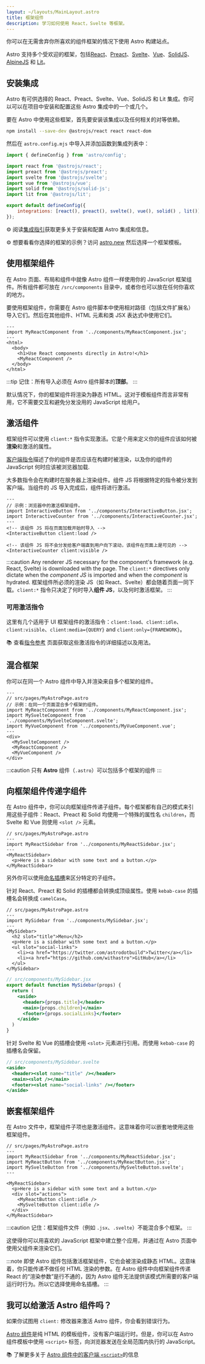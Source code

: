 ```yaml
---
layout: ~/layouts/MainLayout.astro
title: 框架组件
description: 学习如何使用 React，Svelte 等框架。
---
```


你可以在无需舍弃你所喜欢的组件框架的情况下使用 Astro 构建站点。

Astro 支持多个受欢迎的框架，包括[React](https://reactjs.org/)、[Preact](https://preactjs.com/)、[Svelte](https://svelte.dev/)、[Vue](https://vuejs.org/)、[SolidJS](https://www.solidjs.com/)、[AlpineJS](https://alpinejs.dev/) 和 [Lit](https://lit.dev/)。

## 安装集成

Astro 有可供选择的 React、Preact、Svelte、Vue、SolidJS 和 Lit 集成。你可以可以在项目中安装和配置这些 Astro 集成中的一个或几个。


要在 Astro 中使用这些框架，首先要安装该集成以及任何相关的对等依赖。

```bash
npm install --save-dev @astrojs/react react react-dom
```

然后在  `astro.config.mjs` 中导入并添加函数到集成列表中：

```js
import { defineConfig } from 'astro/config';

import react from '@astrojs/react';
import preact from '@astrojs/preact';
import svelte from '@astrojs/svelte';
import vue from '@astrojs/vue';
import solid from '@astrojs/solid-js';
import lit from '@astrojs/lit';

export default defineConfig({
	integrations: [react(), preact(), svelte(), vue(), solid() , lit()],
});
```

⚙️ 阅读[集成指引](/zh-cn/guides/integrations-guide/)获取更多关于安装和配置 Astro 集成和信息。

⚙️ 想要看看你选择的框架的示例？访问 [astro.new](https://astro.new/) 然后选择一个框架模板。

## 使用框架组件

在 Astro 页面、布局和组件中就像 Astro 组件一样使用你的 JavaScript 框架组件。所有组件都可放在 `/src/components` 目录中，或者你也可以放在任何你喜欢的地方。

要使用框架组件，你需要在 Astro 组件脚本中使用相对路径（包括文件扩展名）导入它们。然后在其他组件、HTML 元素和类 JSX 表达式中使用它们。

```astro
---
import MyReactComponent from '../components/MyReactComponent.jsx';
---
<html>
  <body>
    <h1>Use React components directly in Astro!</h1>
    <MyReactComponent />
  </body>
</html>
```

:::tip
记住：所有导入必须在 Astro 组件脚本的**顶部**。
:::

默认情况下，你的框架组件将渲染为静态 HTML。这对于模板组件而言非常有用，它不需要交互和避免分发没用的 JavaScript 给用户。

## 激活组件

框架组件可以使用 `client:*` 指令实现激活。它是个用来定义你的组件应该如何被**渲染**和激活的属性。


[客户端指令](/zh-cn/reference/directives-reference/#client-directives)描述了你的组件是否应该在构建时被渲染，以及你的组件的 JavaScript 何时应该被浏览器加载.

大多数指令会在构建时在服务器上渲染组件。组件 JS 将根据特定的指令被分发到客户端。当组件的 JS 导入完成后，组件将进行激活。

```astro
---
// 示例：浏览器中的激活框架组件。
import InteractiveButton from '../components/InteractiveButton.jsx';
import InteractiveCounter from '../components/InteractiveCounter.jsx';
---
<!-- 该组件 JS 将在页面加载开始时导入 -->
<InteractiveButton client:load />

<!-- 该组件 JS 将不会分发给客户端直到用户向下滚动，该组件在页面上是可见的 -->
<InteractiveCounter client:visible />
```

:::caution
Any renderer JS necessary for the component's framework (e.g. React, Svelte) is downloaded with the page. The `client:*` directives only dictate when the _component JS_ is imported and when the _component_ is hydrated.
框架组件所必须的渲染 JS（如 React、Svelte）都会随着页面一同下载。`client:*` 指令只决定了何时导入**组件 JS**，以及何时激活框架。
:::

### 可用激活指令

这里有几个适用于 UI 框架组件的激活指令：`client:load`、`client:idle`、`client:visible`、`client:media={QUERY}` and `client:only={FRAMEWORK}`。

📚 查看[指令参考](/zh-cn/reference/directives-reference/#client-directives) 页面获取这些激活指令的详细描述以及用法。

## 混合框架

你可以在同一个 Astro 组件中导入并渲染来自多个框架的组件。

```astro
---
// src/pages/MyAstroPage.astro
// 示例：在同一个页面混合多个框架的组件。
import MyReactComponent from '../components/MyReactComponent.jsx';
import MySvelteComponent from '../components/MySvelteComponent.svelte';
import MyVueComponent from '../components/MyVueComponent.vue';
---
<div>
  <MySvelteComponent />
  <MyReactComponent />
  <MyVueComponent />
</div>
```

:::caution
只有 **Astro** 组件（`.astro`）可以包括多个框架的组件
:::

## 向框架组件传递字组件

在 Astro 组件中，你可以向框架组件传递子组件。每个框架都有自己的模式来引用这些子组件：React、Preact 和 Solid 均使用一个特殊的属性名 `children`，而 Svelte 和 Vue 则使用 `<slot />` 元素。


```astro
// src/pages/MyAstroPage.astro
---
import MyReactSidebar from '../components/MyReactSidebar.jsx';
---
<MyReactSidebar>
  <p>Here is a sidebar with some text and a button.</p>
</MyReactSidebar>
```

另外你可以使用[命名插槽](/zh-cn/core-concepts/astro-components/#named-slots)来区分特定的子组件。

针对 React、Preact 和 Solid 的插槽都会转换成顶级属性。使用 `kebab-case` 的插槽名会转换成 `camelCase`。


```astro
// src/pages/MyAstroPage.astro
---
import MySidebar from '../components/MySidebar.jsx';
---
<MySidebar>
  <h2 slot="title">Menu</h2>
  <p>Here is a sidebar with some text and a button.</p>
  <ul slot="social-links">
    <li><a href="https://twitter.com/astrodotbuild">Twitter</a></li>
    <li><a href="https://github.com/withastro">GitHub</a></li>
  </ul>
</MySidebar>
```

```jsx
// src/components/MySidebar.jsx
export default function MySidebar(props) {
  return (
    <aside>
      <header>{props.title}</header>
      <main>{props.children}</main>
      <footer>{props.socialLinks}</footer>
    </aside>
  )
}
```

针对 Svelte 和 Vue 的插槽会使用 `<slot>` 元素进行引用。而使用 `kebab-case` 的插槽名会保留。

```jsx
// src/components/MySidebar.svelte
<aside>
  <header><slot name="title" /></header>
  <main><slot /></main>
  <footer><slot name="social-links" /></footer>
</aside>
```

## 嵌套框架组件

在 Astro 文件中，框架组件子项也是激活组件。这意味着你可以嵌套地使用这些框架组件。

```astro
// src/pages/MyAstroPage.astro
---
import MyReactSidebar from '../components/MyReactSidebar.jsx';
import MyReactButton from '../components/MyReactButton.jsx';
import MySvelteButton from '../components/MySvelteButton.svelte';
---

<MyReactSidebar>
  <p>Here is a sidebar with some text and a button.</p>
  <div slot="actions">
    <MyReactButton client:idle />
    <MySvelteButton client:idle />
  </div>
</MyReactSidebar>
```

:::caution
记住：框架组件文件（例如 `.jsx`、`.svelte`）不能混合多个框架。
:::

这使得你可以用喜欢的 JavaScript 框架中建立整个应用，并通过在 Astro 页面中使用父组件来渲染它们。

:::note
即使 Astro 组件包括激活框架组件，它也会被渲染成静态 HTML。这意味着，你只能传递不做任何 HTML 渲染的参数。在 Astro 组件中向框架组件传递 React 的“渲染参数”是行不通的，因为 Astro 组件无法提供该模式所需要的客户端运行时行为。所以它选择使用命名插槽。
:::

## 我可以给激活 Astro 组件吗？

如果你试图用 `client:` 修改器来激活 Astro 组件，你会看到错误行为。

[Astro 组件](/zh-cn/corecepts/astro-components/)是纯 HTML 的模板组件，没有客户端运行时。但是，你可以在 Astro 组件模板中使用 `<script>` 标签，向浏览器发送在全局范围内执行的 JavaScript。

📚 了解更多关于 [Astro 组件中的客户端 `<script>`](/zh-cn/core-concepts/astro-components/#client-side-scripts)的信息

[mdn-io]: https://developer.mozilla.org/en-US/docs/Web/API/Intersection_Observer_API
[mdn-ric]: https://developer.mozilla.org/en-US/docs/Web/API/Window/requestIdleCallback
[mdn-mm]: https://developer.mozilla.org/en-US/docs/Web/API/Window/matchMedia
